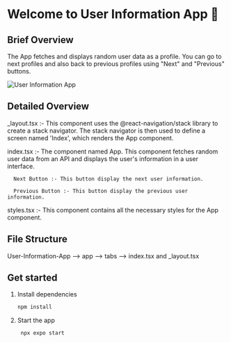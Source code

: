 # Welcome to User Information App 👋

## Brief Overview

The App fetches and displays random user data as a profile. You can go to next profiles and also back to previous profiles using "Next" and "Previous" buttons.

![User Information App](https://github.com/user-attachments/assets/f9d624ce-646d-4330-ac19-6e6c232c3ab4)


## Detailed Overview

_layout.tsx :- This component uses the @react-navigation/stack library to create a stack navigator. The stack navigator is then used to define a screen named 'Index', which renders the App component.

index.tsx :- The component named App. This component fetches random user data from an API and displays the user's information in a user interface.

      Next Button :- This button display the next user information.
      
      Previous Button :- This button display the previous user information.

styles.tsx :- This component contains all the necessary styles for the App component.

## File Structure
User-Information-App --> app --> tabs --> index.tsx and _layout.tsx


## Get started

1. Install dependencies

   ```bash
   npm install
   ```

2. Start the app

   ```bash
    npx expo start
   ```
